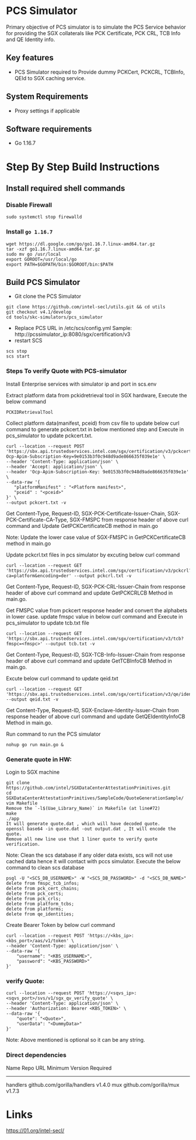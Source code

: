 PCS Simulator
=============

Primary objective of PCS simulator is to simulate the PCS Service behavior for providing the SGX collaterals like PCK Certificate, PCK CRL, TCB Info and QE Identity info.
 

Key features
------------

-   PCS Simulator required to Provide dummy PCKCert, PCKCRL, TCBInfo, QEId to SGX caching service.

System Requirements
-------------------

-   Proxy settings if applicable

Software requirements
---------------------

-   Go 1.16.7

Step By Step Build Instructions
===============================

Install required shell commands
-------------------------------

### Disable Firewall

``` {.shell}
sudo systemctl stop firewalld

```

### Install `go 1.16.7`


``` {.shell}
wget https://dl.google.com/go/go1.16.7.linux-amd64.tar.gz
tar -xzf go1.16.7.linux-amd64.tar.gz
sudo mv go /usr/local
export GOROOT=/usr/local/go
export PATH=$GOPATH/bin:$GOROOT/bin:$PATH
```

Build PCS Simulator
-------------------

-   Git clone the PCS Simulator

``` {.shell}
git clone https://github.com/intel-secl/utils.git && cd utils
git checkout v4.1/develop
cd tools/skc-simulators/pcs_simulator
```

-   Replace PCS URL in /etc/scs/config.yml Sample: http://pcssimulator_ip:8080/sgx/certification/v3
-   restart SCS

``` {.shell}
scs stop
scs start
```

### Steps To verify Quote with PCS-simulator

Install Enterprise  services with simulator ip and port in scs.env

Extract platform data from pckidretrieval tool in SGX hardware, Execute the below command
``` {.shell}
PCKIDRetrievalTool
```
Collect platform data(manifest, pceid) from csv file to update below curl command to generate pckcert.txt in below mentioned step and Execute in pcs_simulator to update pckcert.txt.

``` {.shell}
curl --location --request POST 'https://sbx.api.trustedservices.intel.com/sgx/certification/v3/pckcerts?Ocp-Apim-Subscription-Key=9e0153b3f0c948d9ade866635f039e1e' \
--header 'Content-Type: application/json' \
--header 'Accept: application/json' \
--header 'Ocp-Apim-Subscription-Key: 9e0153b3f0c948d9ade866635f039e1e' \
--data-raw '{
   "platformManifest" : "<Platform manifest>",
   "pceid" : "<pceid>"
}' \
--output pckcert.txt -v
```
Get Content-Type, Request-ID, SGX-PCK-Certificate-Issuer-Chain, SGX-PCK-Certificate-CA-Type, SGX-FMSPC from response header of above curl command and Update GetPCKCertificateCB method in main.go

Note: Update the lower case value of SGX-FMSPC in GetPCKCertificateCB method in main.go

Update pckcrl.txt files in pcs simulator by excuting below curl command
``` {.shell}
curl --location --request GET 'https://sbx.api.trustedservices.intel.com/sgx/certification/v3/pckcrl?ca=platform&encoding=der' --output pckcrl.txt -v
```
Get Content-Type, Request-ID, SGX-PCK-CRL-Issuer-Chain from response header of above curl command and update GetPCKCRLCB Method in main.go.

Get FMSPC value from pckcert response header and convert the alphabets in lower case.
update fmspc value in below curl command and Execute in pcs_simulator to update tcb.txt file
``` {.shell}
curl --location --request GET 'https://sbx.api.trustedservices.intel.com/sgx/certification/v3/tcb?fmspc=<fmspc>' --output tcb.txt -v
```
Get Content-Type, Request-ID, SGX-TCB-Info-Issuer-Chain from response header of above curl command and update GetTCBInfoCB Method in main.go.

Excute below curl command to update qeid.txt
``` {.shell}
curl --location --request GET 'https://sbx.api.trustedservices.intel.com/sgx/certification/v3/qe/identity' --output qeid.txt -v
```
Get Content-Type, Request-ID, SGX-Enclave-Identity-Issuer-Chain from response header of above curl command and update GetQEIdentityInfoCB Method in main.go.

Run command to run the PCS simulator
``` {.shell}
nohup go run main.go &
```

### Generate quote in HW:
Login to SGX machine
``` {.shell}
git clone https://github.com/intel/SGXDataCenterAttestationPrimitives.git
cd SGXDataCenterAttestationPrimitives/SampleCode/QuoteGenerationSample/
vim Makefile
Remove the `-l$(Uae_Library_Name)` in Makefile (at line#72)
make
./app
It will generate quote.dat , which will have decoded quote.
openssl base64 -in quote.dat -out output.dat , It will encode the quote.
Remove all new line use that 1 liner quote to verify quote verification. 
```

Note: Clean the scs database if any older data exists, scs will not use cached data hence it will contact with pccs simulator. Execute the below command to clean scs database
``` {.shell}
psql -U "<SCS_DB_USERNAME>" -W "<SCS_DB_PASSWORD>" -d "<SCS_DB_NAME>"
delete from fmspc_tcb_infos;
delete from pck_cert_chains;
delete from pck_certs;
delete from pck_crls;
delete from platform_tcbs;
delete from platforms;
delete from qe_identities;
```

Create Bearer Token by below curl command
``` {.shell}
curl --location --request POST 'https://<kbs_ip>:<kbs_port>/aas/v1/token' \
--header 'Content-Type: application/json' \
--data-raw '{
    "username": "<KBS_USERNAME>",
    "password": "<KBS_PASSWORD>"
}'
```

### verify Quote:
``` {.shell}
curl --location --request POST 'https://<sqvs_ip>:<sqvs_port>/svs/v1/sgx_qv_verify_quote' \
--header 'Content-Type: application/json' \
--header 'Authorization: Bearer <KBS_TOKEN>' \
--data-raw '{
    "quote": "<Quote>",
    "userData": "<DummyData>"
}'
```
Note: Above mentioned <DummyData> is optional so it can be any string.

### Direct dependencies

  Name       Repo URL                            Minimum Version Required
  ---------- ----------------------------- ------------------------------------
  handlers   github.com/gorilla/handlers                  v1.4.0
  mux        github.com/gorilla/mux                       v1.7.3
  

Links
=====

<https://01.org/intel-secl/>
